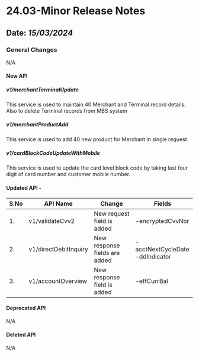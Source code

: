 # 24.03-Minor Release Notes

## Date: *15/03/2024*

### General Changes

N/A

#### New API

##### *v1/merchantTerminalUpdate*

This service is used to maintain 40 Merchant and Terminal record details. Also to delete Terminal records from MBS system

##### *v1/merchantProductAdd*

This service is used to add 40 new product for Merchant in single request

##### *v1/cardBlockCodeUpdateWithMobile*

This service is used to update the card level block code by taking last four digit of card number and customer mobile number.

#### Updated API -

| S.No | API Name              | Change                         | Fields                               |
|------|-----------------------|--------------------------------|--------------------------------------|
| 1.   | v1/validateCvv2	      | New request field is added     | -encryptedCvvNbr                     |
| 2.   | v1/directDebitInquiry | New response fields are added  | -acctNextCycleDate<br/> -ddIndicator |
| 3.   | v1/accountOverview	   | New response field is added    | -effCurrBal                          |

#### Deprecated API

N/A

#### Deleted API

N/A
